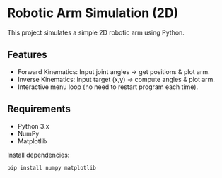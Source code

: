 # Robotic Arm Simulation (2D)

This project simulates a simple 2D robotic arm using Python.

## Features
- Forward Kinematics: Input joint angles → get positions & plot arm.
- Inverse Kinematics: Input target (x,y) → compute angles & plot arm.
- Interactive menu loop (no need to restart program each time).

## Requirements
- Python 3.x
- NumPy
- Matplotlib

Install dependencies:
```bash
pip install numpy matplotlib
